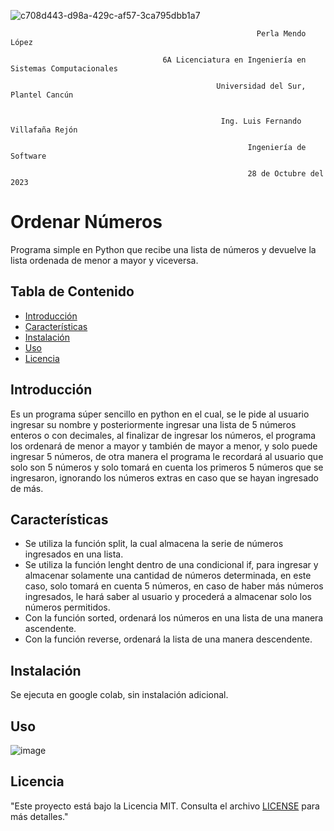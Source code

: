 ![c708d443-d98a-429c-af57-3ca795dbb1a7](https://github.com/Bellezatabaskena/Simulacion/assets/114634159/515cb40b-872f-47a5-824d-b2597bf7e7c9)


                                                       

                                                           Perla Mendo López

                                      6A Licenciatura en Ingeniería en Sistemas Computacionales
                                 
                                                  Universidad del Sur, Plantel Cancún

                                      
                                                   Ing. Luis Fernando Villafaña Rejón
                                                  
                                                         Ingeniería de Software
                                              
                                                         28 de Octubre del 2023
# Ordenar Números

Programa simple en Python que recibe una lista de números y devuelve la lista ordenada de menor a mayor y viceversa.

## Tabla de Contenido

- [Introducción](#introducción)
- [Características](#características)
- [Instalación](#instalación)
- [Uso](#uso)
- [Licencia](#licencia)

## Introducción

Es un programa súper sencillo en python en el cual, se le pide al usuario ingresar su nombre y posteriormente ingresar una lista de 5 números enteros o con decimales, al finalizar de ingresar los números, el programa los ordenará de menor a mayor y también de mayor a menor, y solo puede ingresar 5 números, de otra manera el programa le recordará al usuario que solo son 5 números y solo tomará en cuenta los primeros 5 números que se ingresaron, ignorando los números extras en caso que se hayan ingresado de más.

## Características
*  Se utiliza la función split, la cual almacena la serie de números ingresados en una lista.
*  Se utiliza la función lenght dentro de una condicional if, para ingresar y almacenar solamente una cantidad de números determinada, en este caso, solo tomará en cuenta 5 números, en caso de haber más números ingresados, le hará saber al usuario y procederá a almacenar solo los números permitidos.
*  Con la función sorted, ordenará los números en una lista de una manera ascendente.
*  Con la función reverse, ordenará la lista de una manera descendente.
  
## Instalación

Se ejecuta en google colab, sin instalación adicional.

## Uso
![image](https://github.com/Bellezatabaskena/IngSoftware/assets/114634159/f628bc72-4115-4309-93ca-5afedb97003f)


## Licencia

"Este proyecto está bajo la Licencia MIT. Consulta el archivo [LICENSE](LICENSE) para más detalles."
